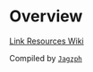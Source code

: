 # Overview
[Link Resources Wiki](https://github.com/jagzph/link-resources/wiki)

Compiled by [`Jagzph`](https://github.com/jagzph/)
